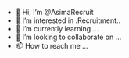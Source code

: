 - 👋 Hi, I’m @AsimaRecruit
- 👀 I’m interested in .Recruitment..
- 🌱 I’m currently learning ...
- 💞️ I’m looking to collaborate on ...
- 📫 How to reach me ...

<!---
AsimaRecruit/AsimaRecruit is a ✨ special ✨ repository because its `README.md` (this file) appears on your GitHub profile.
You can click the Preview link to take a look at your changes.
--->
